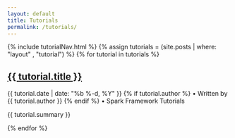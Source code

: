 ```yaml
---
layout: default
title: Tutorials
permalink: /tutorials/
---
```


{% include tutorialNav.html %}
{% assign tutorials = (site.posts | where: "layout" , "tutorial") %}
{% for tutorial in tutorials %}
<div class="tutorial">
  <h2><a href="{{ tutorial.url }}">{{ tutorial.title }}</a></h2>
  <div class="post-meta">
      {{ tutorial.date | date: "%b %-d, %Y" }}
      {% if tutorial.author %} • Written by {{ tutorial.author }} {% endif %} • Spark Framework Tutorials
   </div>
  <p>{{ tutorial.summary }}</p>
</div>
{% endfor %}
